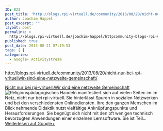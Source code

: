 ```yaml
---
ID: 823
post_title: 'http://blogs.rpi-virtuell.de/community/2013/08/20/nicht-nur-bei-rpi-vrituellwir-sind-eine-netzweite&#8230;'
author: Joachim Happel
post_excerpt: ""
layout: post
permalink: >
  http://blogs.rpi-virtuell.de/joachim-happel/httpcommunity-blogs-rpi-virtuell-net20130820nicht-nur-bei-rpi-vrituellwir-sind-eine-netzweite/
published: true
post_date: 2013-08-21 07:19:53
tags: [ ]
categories:
  - Google+ Activitystream
---
```

<a href="http://blogs.rpi-virtuell.de/community/2013/08/20/nicht-nur-bei-rpi-vrituellwir-sind-eine-netzweite-gemeinschaft/" class="ot-anchor" rel="nofollow">http://blogs.rpi-virtuell.de/community/2013/08/20/nicht-nur-bei-rpi-vrituellwir-sind-eine-netzweite-gemeinschaft/</a>﻿<div class="g-crossposting-att"><div class="g-crossposting-att-title"><a href="http://blogs.rpi-virtuell.de/community/2013/08/20/nicht-nur-bei-rpi-vrituellwir-sind-eine-netzweite-gemeinschaft/" target="_blank">Nicht nur bei rpi-vrituell:Wir sind eine netzweite Gemeinschaft</a></div><div class="g-crossposting-att-img" style="float:left"><a href="http://blogs.rpi-virtuell.de/community/2013/08/20/nicht-nur-bei-rpi-vrituellwir-sind-eine-netzweite-gemeinschaft/" target="_blank"><img src="https://lh5.googleusercontent.com/proxy/hgf_tkp8l1r7FO5CI4D4BU00v6-8HUMe-t3ZEuvdqgGIgGZ1ljWcsV1nlr_pVumb0vLL-dEOupMRr2TivInNuzjZCnbKPpgzxBJDNjfvw-Z_iUlAOrx3X-6Xpj4zC98DHHrZCkOY4HSc=w120-h120" /></a></div><div class="g-crossposting-att-txt">Religionspädagogisches Handeln manifestiert sich auf vielen Seiten im im Netz, nicht nur bei rpi-virtuell. Sie hinterlässt Spuren in sozialen Netzwerken und bei den verschiedensten Onlinediensten. Ihre den ganzen Menschen im Blick nehmende Didaktik nutzt vielfältige Anknüpfungspunkte und Herausforderungen. Sie begnügt sich nicht mit den oft wenigen technisch bevorzugten Anwendungen einer einzelnen Lernsoftware. Sie ist Teil…</div></div><div class="g-crossposting-backlink"><a href="https://plus.google.com/116540735797820304001/posts/D3CJLx1zPQG" target="_blank">Weiterlesen auf Google+</a></div>